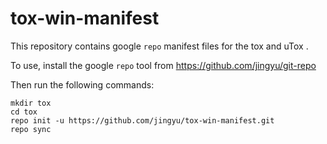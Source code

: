 # tox-win-manifest

This repository contains google `repo` manifest files for the
tox and uTox .

To use, install the google `repo` tool from https://github.com/jingyu/git-repo

Then run the following commands:

    mkdir tox
    cd tox
    repo init -u https://github.com/jingyu/tox-win-manifest.git
    repo sync

